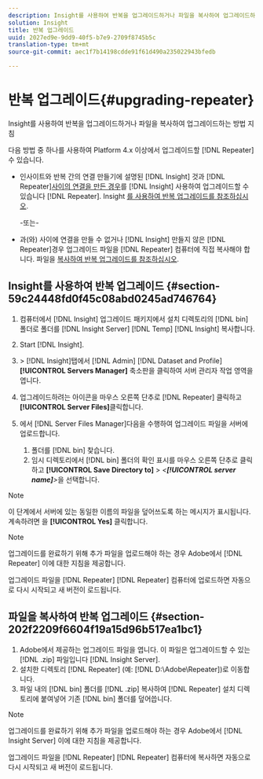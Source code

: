 ```yaml
---
description: Insight를 사용하여 반복을 업그레이드하거나 파일을 복사하여 업그레이드하는 방법 지침
solution: Insight
title: 반복 업그레이드
uuid: 2027ed9e-9dd9-40f5-b7e9-2709f8745b5c
translation-type: tm+mt
source-git-commit: aec1f7b14198cdde91f61d490a235022943bfedb

---
```



# 반복 업그레이드{#upgrading-repeater}

Insight를 사용하여 반복을 업그레이드하거나 파일을 복사하여 업그레이드하는 방법 지침

다음 방법 중 하나를 사용하여 Platform 4.x 이상에서 업그레이드할 [!DNL Repeater] 수 있습니다.

* 인사이트와 반복 간의 연결 만들기에 설명된 [!DNL Insight] 것과 [!DNL Repeater][사이의 연결을 만든 경우](../../../../home/c-inst-svr/c-rptr-fntly/c-cnfg-rptr-fntly/t-crt-conn-ins-rptr.md#task-785bfe5f0e31484683e4345038add118)를 [!DNL Insight] 사용하여 업그레이드할 수 있습니다 [!DNL Repeater]. Insight [를 사용하여 반복 업그레이드를 참조하십시오](../../../../home/c-inst-svr/c-upgrd-uninst-sftwr/c-upgrd-sftwr/c-upgrd-rptr.md#section-59c24448fd0f45c08abd0245ad746764).

   -또는-

* 과(와) 사이에 연결을 만들 수 없거나 [!DNL Insight] 만들지 않은 [!DNL Repeater]경우 업그레이드 파일을 [!DNL Repeater] 컴퓨터에 직접 복사해야 합니다. 파일을 [복사하여 반복 업그레이드를 참조하십시오](../../../../home/c-inst-svr/c-upgrd-uninst-sftwr/c-upgrd-sftwr/c-upgrd-rptr.md#section-202f2209f6604f19a15d96b517ea1bc1).

## Insight를 사용하여 반복 업그레이드 {#section-59c24448fd0f45c08abd0245ad746764}

1. 컴퓨터에서 [!DNL Insight] 업그레이드 패키지에서 설치 디렉토리의 [!DNL bin] 폴더로 폴더를 [!DNL Insight Server] [!DNL Temp] [!DNL Insight] 복사합니다.
1. Start [!DNL Insight].
1. &#x200B;> [!DNL Insight]탭에서 [!DNL Admin] [!DNL Dataset and Profile] **[!UICONTROL Servers Manager]** 축소판을 클릭하여 서버 관리자 작업 영역을 엽니다.
1. 업그레이드하려는 아이콘을 마우스 오른쪽 단추로 [!DNL Repeater] 클릭하고 **[!UICONTROL Server Files]**&#x200B;클릭합니다.
1. 에서 [!DNL Server Files Manager]다음을 수행하여 업그레이드 파일을 서버에 업로드합니다.

   1. 폴더를 [!DNL bin] 찾습니다.
   1. 임시 디렉토리에서 [!DNL bin] 폴더의 확인 표시를 마우스 오른쪽 단추로 클릭하고 **[!UICONTROL Save Directory to]** > *&lt;**[!UICONTROL server name]**>*&#x200B;을 선택합니다.

>[!NOTE]
>
>이 단계에서 서버에 있는 동일한 이름의 파일을 덮어쓰도록 하는 메시지가 표시됩니다. 계속하려면 을 **[!UICONTROL Yes]** 클릭합니다.

>[!NOTE]
>
>업그레이드를 완료하기 위해 추가 파일을 업로드해야 하는 경우 Adobe에서 [!DNL Repeater] 이에 대한 지침을 제공합니다.

업그레이드 파일을 [!DNL Repeater] [!DNL Repeater] 컴퓨터에 업로드하면 자동으로 다시 시작되고 새 버전이 로드됩니다.

## 파일을 복사하여 반복 업그레이드 {#section-202f2209f6604f19a15d96b517ea1bc1}

1. Adobe에서 제공하는 업그레이드 파일을 엽니다. 이 파일은 업그레이드할 수 있는 [!DNL .zip] 파일입니다 [!DNL Insight Server].
1. 설치한 디렉토리 [!DNL Repeater] (예: [!DNL D:\Adobe\Repeater])로 이동합니다.
1. 파일 내의 [!DNL bin] 폴더를 [!DNL .zip] 복사하여 [!DNL Repeater] 설치 디렉토리에 붙여넣어 기존 [!DNL bin] 폴더를 덮어씁니다.

>[!NOTE]
>
>업그레이드를 완료하기 위해 추가 파일을 업로드해야 하는 경우 Adobe에서 [!DNL Insight Server] 이에 대한 지침을 제공합니다.

업그레이드 파일을 [!DNL Repeater] [!DNL Repeater] 컴퓨터에 복사하면 자동으로 다시 시작되고 새 버전이 로드됩니다.
